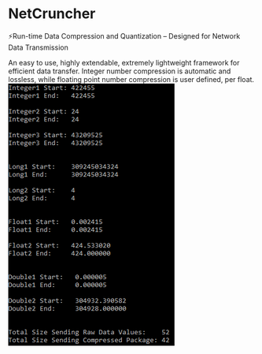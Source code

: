 # NetCruncher
:zap:Run-time Data Compression and Quantization – Designed for Network Data Transmission

An easy to use, highly extendable, extremely lightweight framework for efficient data transfer.
Integer number compression is automatic and lossless, while floating point number compression is user defined, per float.
![Demo Results](https://github.com/XenonicDev/NetCruncher/blob/master/GitHub/Images/DemoResults.png)
